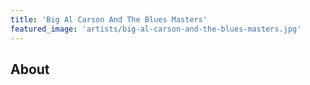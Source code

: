 ```yaml
---
title: 'Big Al Carson And The Blues Masters'
featured_image: 'artists/big-al-carson-and-the-blues-masters.jpg'
---
```


## About


